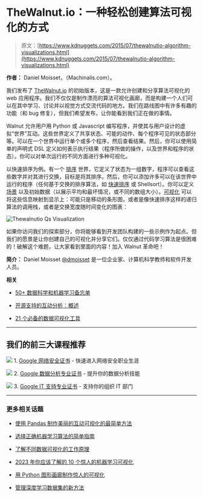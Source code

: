 # TheWalnut.io：一种轻松创建算法可视化的方式

> 原文：[https://www.kdnuggets.com/2015/07/thewalnutio-algorithm-visualizations.html](https://www.kdnuggets.com/2015/07/thewalnutio-algorithm-visualizations.html)

**作者：** Daniel Moisset，（Machinalis.com）。

我们发布了 [TheWalnut.io](http://thewalnut.io/) 的初始版本，这是一款允许创建和分享算法可视化的 web 应用程序。我们不仅仅是制作漂亮的算法可视化画廊，而是构建一个人们可以在其中学习、讨论并以视觉方式交流代码的地方。我们在路线图中有许多有趣的功能（和 bug 修复），但我们希望发布，让你能看到我们正在做的事情。

Walnut 允许用户用 Python 或 Javascript 编写程序，并使其与用户设计的虚拟“世界”互动。这些世界定义了共享状态、可能的动作、每个程序可见的状态部分等。可以在一个世界中运行单个或多个程序，然后查看结果。然后，你可以使用简单的声明式 DSL 定义如何表示执行结果（程序所做的操作，以及世界和程序的状态）。你可以对单次运行的不同方面进行多种可视化。

以快速排序为例。有一个 [排序](https://thewalnut.io/simulations/edit_world/72/) 世界，它定义了状态为一组数字，程序可以查看这些数字并对其进行交换，目标是将其排序。然后，你可以添加许多可以在该世界中运行的程序（任何基于交换的排序算法，如 [快速排序](https://thewalnut.io/simulations/edit_agent/117/) 或 Shellsort）。你可以定义 [场景](https://thewalnut.io/simulations/edit_problem/109/) 以及初始数据（以展示平均和最坏情况，或不同的数组大小）。[可视化](https://thewalnut.io/visualizer/visualize/3279/334/) 可以将这些信息映射到显示上：可能只是移动的条形图，或者是像快速排序这样的递归算法的调用栈，或者是交换宽度随时间变化的图表：

![Thewalnutio Qs Visualization](../Images/284f3ef785b8b49c58299fb58ae062d3.png)

如果你访问我们的探索部分，你将能够看到开发团队构建的一些示例作为起点。但我们的愿景是让你创建自己的可视化并分享它们。仅仅通过代码学习算法是很困难的！破解这个难题，让大家看到里面的内容！加入 Walnut 革命吧！

**简介：** Daniel Moisset [@dmoisset](https://twitter.com/dmoisset) 是一位企业家、计算机科学教师和软件开发人员。

**相关**

+   [50+ 数据科学和机器学习备忘单](/2015/07/good-data-science-machine-learning-cheat-sheets.html)

+   [开源支持的互动分析：概述](/2015/06/open-source-interactive-analytics-overview.html)

+   [21 个必备的数据可视化工具](/2015/05/21-essential-data-visualization-tools.html)

* * *

## 我们的前三大课程推荐

![](../Images/0244c01ba9267c002ef39d4907e0b8fb.png) 1\. [Google 网络安全证书](https://www.kdnuggets.com/google-cybersecurity) - 快速进入网络安全职业生涯

![](../Images/e225c49c3c91745821c8c0368bf04711.png) 2\. [Google 数据分析专业证书](https://www.kdnuggets.com/google-data-analytics) - 提升你的数据分析技能

![](../Images/0244c01ba9267c002ef39d4907e0b8fb.png) 3\. [Google IT 支持专业证书](https://www.kdnuggets.com/google-itsupport) - 支持你的组织 IT 部门

* * *

### 更多相关话题

+   [使用 Pandas 制作美丽的互动可视化的最简单方法](https://www.kdnuggets.com/2021/12/easiest-way-make-beautiful-interactive-visualizations-pandas.html)

+   [选择正确机器学习算法的简单指南](https://www.kdnuggets.com/2020/05/guide-choose-right-machine-learning-algorithm.html)

+   [了解不同数据可视化的工作原理](https://www.kdnuggets.com/2022/09/datacamp-learn-different-data-visualizations-work.html)

+   [2023 年你应该了解的 10 个惊人的机器学习可视化](https://www.kdnuggets.com/2022/11/10-amazing-machine-learning-visualizations-know-2023.html)

+   [用 Python 图形画廊制作惊人的可视化](https://www.kdnuggets.com/2022/12/make-amazing-visualizations-python-graph-gallery.html)

+   [管理深度学习数据集的新方法](https://www.kdnuggets.com/2022/03/new-way-managing-deep-learning-datasets.html)
